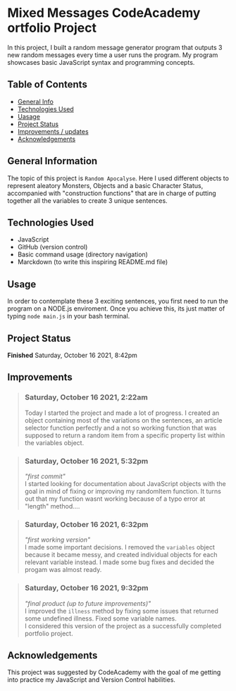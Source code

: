 # Mixed Messages CodeAcademy ortfolio Project
 In this project, I built a random message generator program that outputs 3 new random messages every time a user runs the program. My program showcases basic JavaScript syntax and programming concepts.

## Table of Contents
* [General Info ](#general-information)
* [Technologies Used](#technologies-used)
* [Uasage](#usage)
* [Project Status](#project-status)
* [Improvements / updates](#improvements)
* [Acknowledgements](#acknowledgements)

## General Information
The topic of this project is `Random Apocalyse`. Here I used different objects to represent aleatory Monsters, Objects and a basic Character Status, accompanied with "construction functions" that are in charge of putting together all the variables to create 3 unique sentences.

## Technologies Used
- JavaScript
- GitHub (version control)
- Basic command usage (directory navigation)
- Marckdown (to write this inspiring README.md file)

## Usage
In order to contemplate these 3 exciting sentences, you first need to run the program on a NODE.js enviroment.  Once you achieve this, its just matter of typing `node main.js` in your bash terminal. 

## Project Status
**Finished** Saturday, October 16 2021, 8:42pm

## Improvements
> ### Saturday, October 16 2021, 2:22am
>Today I started the project and made a lot of progress.
>I created an object containing most of the variations on the sentences, an article selector function perfectly and a not so working function that was supposed to return a  random item from a specific property list within the variables object.  

>### Saturday, October 16 2021, 5:32pm
>*"first commit"*  
>I started looking for documentation about JavaScript objects with the goal in mind of fixing or improving my randomItem function. It turns out that my function wasnt working because of a typo error at "length" method....

>### Saturday, October 16 2021, 6:32pm
>*"first working version"*  
>I made some important decisions. I removed the `variables` object because it became messy, and created individual objects for each relevant variable instead. I made some bug fixes and decided the progam was almost ready.

>### Saturday, October 16 2021, 9:32pm
>*"final product (up to future improvements)"*   
>I improved the `illness` method by fixing some issues that returned some undefined illness. Fixed some variable names.  
>I considered  this version of the project as a successfully  completed portfolio project.

## Acknowledgements
This project was suggested by CodeAcademy with the goal of me getting into practice my JavaScript and Version Control habilities. 